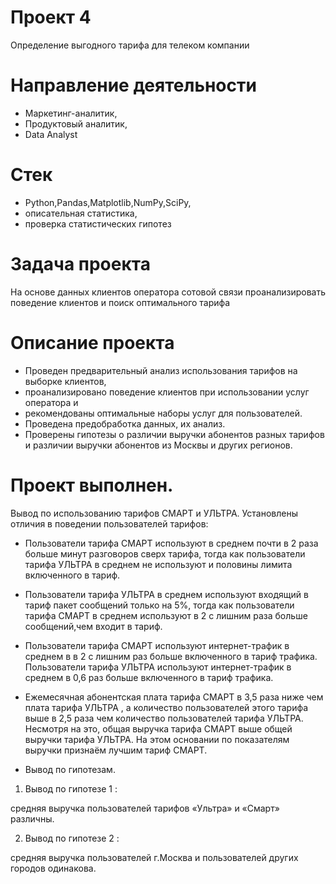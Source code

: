 # Проект 4
Определение выгодного тарифа для телеком компании
# Направление деятельности
* Маркетинг-аналитик,
* Продуктовый аналитик,
* Data Analyst
# Стек
* Python,Pandas,Matplotlib,NumPy,SciPy,
* описательная статистика,
* проверка статистических гипотез
# Задача проекта
На основе данных клиентов оператора сотовой связи проанализировать поведение 
клиентов и поиск оптимального тарифа
# Описание проекта
* Проведен предварительный анализ использования тарифов на выборке клиентов,
* проанализировано поведение клиентов при использовании услуг оператора и
* рекомендованы оптимальные наборы услуг для пользователей. 
* Проведена предобработка данных, их анализ. 
* Проверены гипотезы о различии выручки абонентов разных тарифов и
различии выручки абонентов из Москвы и других регионов.

# Проект выполнен. 
Вывод по использованию тарифов СМАРТ и УЛЬТРА.
Установлены отличия в поведении пользователей тарифов:

* Пользователи тарифа СМАРТ используют в среднем почти в 2 раза больше минут разговоров сверх тарифа, тогда как пользователи тарифа УЛЬТРА в среднем не используют и половины лимита включенного в тариф.

* Пользователи тарифа УЛЬТРА в среднем используют входящий в тариф пакет сообщений только на 5%, тогда как пользователи тарифа СМАРТ в среднем используют в 2 с лишним раза больше сообщений,чем входит в тариф.

* Пользователи тарифа СМАРТ используют интернет-трафик в среднем в в 2 с лишним раз больше включенного в тариф трафика. Пользователи тарифа УЛЬТРА используют интернет-трафик в среднем в 0,6 раз больше включенного в тариф трафика.

* Ежемесячная абонентская плата тарифа СМАРТ в 3,5 раза ниже чем плата тарифа УЛЬТРА , а количество пользователей этого тарифа выше в 2,5 раза чем количество пользователей тарифа УЛЬТРА. Несмотря на это, общая выручка тарифа СМАРТ выше общей выручки тарифа УЛЬТРА.
На этом основании по показателям выручки признаём лучшим тариф СМАРТ.
* Вывод по гипотезам.

1. Вывод по гипотезе 1 :

средняя выручка пользователей тарифов «Ультра» и «Смарт» различны.

2. Вывод по гипотезе 2 :

средняя выручка пользователей г.Москва и пользователей других городов одинакова.
